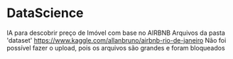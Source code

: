 # DataScience
IA para descobrir preço de Imóvel com base no AIRBNB
Arquivos da pasta 'dataset'
https://www.kaggle.com/allanbruno/airbnb-rio-de-janeiro
Não foi possível fazer o upload, pois os arquivos são grandes e foram bloqueados
